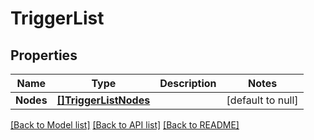 # TriggerList

## Properties
Name | Type | Description | Notes
------------ | ------------- | ------------- | -------------
**Nodes** | [**[]TriggerListNodes**](TriggerList_nodes.md) |  | [default to null]

[[Back to Model list]](../README.md#documentation-for-models) [[Back to API list]](../README.md#documentation-for-api-endpoints) [[Back to README]](../README.md)


